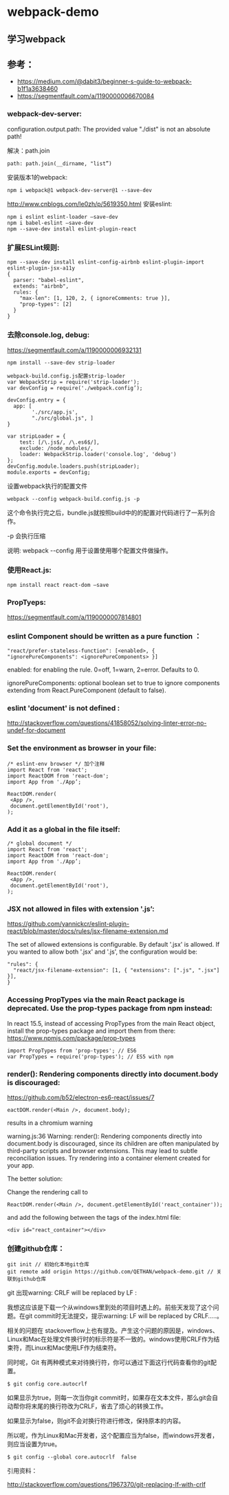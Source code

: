 # webpack-demo
## 学习webpack


## 参考：
  * https://medium.com/@dabit3/beginner-s-guide-to-webpack-b1f1a3638460
  * https://segmentfault.com/a/1190000006670084


### webpack-dev-server: 

  configuration.output.path: The provided value "./dist" is not an absolute path!

  解决：path.join 
  ```
  path: path.join(__dirname, "list”)
  ```
  
  安装版本1的webpack:
  ```
  npm i webpack@1 webpack-dev-server@1 --save-dev
  ```
  
  http://www.cnblogs.com/le0zh/p/5619350.html
  安装eslint:
  ```
  npm i eslint eslint-loader —save-dev
  npm i babel-eslint —save-dev
  npm --save-dev install eslint-plugin-react
  ```
  
### 扩展ESLint规则:
  ```
  npm --save-dev install eslint-config-airbnb eslint-plugin-import eslint-plugin-jsx-a11y
  { 
    parser: "babel-eslint",
    extends: "airbnb",
    rules: { 
      "max-len": [1, 120, 2, { ignoreComments: true }],
      "prop-types": [2] 
    }
  }
  ```

### 去除console.log, debug:

  https://segmentfault.com/a/1190000006932131

  ```
  npm install --save-dev strip-loader

  webpack-build.config.js配置strip-loader
  var WebpackStrip = require('strip-loader');
  var devConfig = require('./webpack.config’);

  devConfig.entry = {
    app: [
          './src/app.js',
          "./src/global.js", ]
  }

  var stripLoader = {
      test: [/\.js$/, /\.es6$/],
      exclude: /node_modules/,
      loader: WebpackStrip.loader('console.log', 'debug')
  };
  devConfig.module.loaders.push(stripLoader);
  module.exports = devConfig;
  ```

  设置webpack执行的配置文件

  ```
  webpack --config webpack-build.config.js -p
  ```

  这个命令执行完之后，bundle.js就按照build中的的配置对代码进行了一系列合作。

  -p 会执行压缩

 说明: webpack --config 用于设置使用哪个配置文件做操作。


### 使用React.js:

  ```
  npm install react react-dom —save
  ```

### PropTyeps:

  https://segmentfault.com/a/1190000007814801

### eslint Component should be written as a pure function ：
  ```
  "react/prefer-stateless-function": [<enabled>, { "ignorePureComponents": <ignorePureComponents> }]
  ```
  enabled: for enabling the rule. 0=off, 1=warn, 2=error. Defaults to 0.

  ignorePureComponents: optional boolean set to true to ignore components extending from React.PureComponent (default to false).

 
### eslint 'document' is not defined :
http://stackoverflow.com/questions/41858052/solving-linter-error-no-undef-for-document

### Set the environment as browser in your file:
  ```
  /* eslint-env browser */ 加个注释
  import React from 'react';
  import ReactDOM from 'react-dom';
  import App from './App’;

  ReactDOM.render(
   <App />,
   document.getElementById('root'),
  );
  ```
   
### Add it as a global in the file itself:
  ```
  /* global document */
  import React from 'react';
  import ReactDOM from 'react-dom';
  import App from './App’;

  ReactDOM.render(
   <App />,
   document.getElementById('root'),
  );
  ```

### JSX not allowed in files with extension '.js’:

  https://github.com/yannickcr/eslint-plugin-react/blob/master/docs/rules/jsx-filename-extension.md

  The set of allowed extensions is configurable. By default '.jsx' is allowed. If you wanted to allow both '.jsx' and '.js', the configuration would be:
  ```
  "rules": {
    "react/jsx-filename-extension": [1, { "extensions": [".js", ".jsx"] }],
  }
  ```

### Accessing PropTypes via the main React package is deprecated. Use the prop-types package from npm instead:
  In react 15.5, instead of accessing PropTypes from the main React object, install the prop-types package and import them from there:
  https://www.npmjs.com/package/prop-types
  ```
  import PropTypes from 'prop-types'; // ES6 
  var PropTypes = require('prop-types'); // ES5 with npm 
  ```
### render(): Rendering components directly into document.body is discouraged:

  https://github.com/b52/electron-es6-react/issues/7
  ```
  eactDOM.render(<Main />, document.body);
  ```
  results in a chromium warning

  warning.js:36 Warning: render(): Rendering components directly into document.body is discouraged, since its children are often manipulated by third-party scripts and browser extensions. This may lead to subtle reconciliation issues. Try rendering into a container element created for your app.

  The better solution:

  Change the rendering call to
  ```
  ReactDOM.render(<Main />, document.getElementById('react_container'));
  ```
  and add the following between the tags of the index.html file:
  ```
  <div id="react_container"></div>
  ```
### 创建github仓库：
  ```
  git init // 初始化本地git仓库
  git remote add origin https://github.com/QETHAN/webpack-demo.git // 关联到github仓库
  ```
  
  git 出现warning: CRLF will be replaced by LF :

  我想这应该是下载一个从windows里到处的项目时遇上的。前些天发现了这个问题。在git commit时无法提交，提示warning: LF will be replaced by CRLF…..。

  相关的问题在 stackoverflow上也有提及。产生这个问题的原因是，windows、Linux和Mac在处理文件换行时的标示符是不一致的。windows使用CRLF作为结束符，而Linux和Mac使用LF作为结束符。

  同时呢，Git 有两种模式来对待换行符，你可以通过下面这行代码查看你的git配置。
  ```
  $ git config core.autocrlf
  ```
  如果显示为true，则每一次当你git commit时，如果存在文本文件，那么git会自动帮你将末尾的换行符改为CRLF，省去了烦心的转换工作。

  如果显示为false，则git不会对换行符进行修改，保持原本的内容。

  所以呢，作为Linux和Mac开发者，这个配置应当为false，而windows开发者，则应当设置为true。
  ```
  $ git config --global core.autocrlf  false
  ```
  引用资料：

  http://stackoverflow.com/questions/1967370/git-replacing-lf-with-crlf

